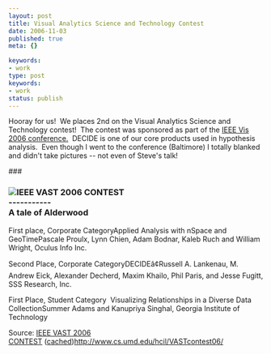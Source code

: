 ```yaml
---
layout: post
title: Visual Analytics Science and Technology Contest
date: 2006-11-03
published: true
meta: {}

keywords:
- work
type: post
keywords:
- work
status: publish
---
```



Hooray for us!  We places 2nd on the Visual Analytics Science and Technology contest!  The contest was sponsored as part of the [IEEE Vis 2006 conference.](http://vis.computer.org/vis2006/index.html)  DECIDE is one of our core products used in hypothesis analysis.  Even though I went to the conference (Baltimore) I totally blanked and didn't take pictures -- not even of Steve's talk!

 <!-- blockquote  --> ###

 ### [![](http://blog.andyeick.com/content/binary/WindowsLiveWriter/VisualAnalyticsScienceandTechnology_123F1/IEEE_Logo_thumb5.png)](http://blog.andyeick.com/content/binary/WindowsLiveWriter/VisualAnalyticsScienceandTechnology_123F1/IEEE_Logo7.png)IEEE VAST 2006 CONTEST<br />-----------<br />A tale of Alderwood



First place, Corporate CategoryApplied Analysis with nSpace and GeoTimePascale Proulx, Lynn Chien, Adam Bodnar, Kaleb Ruch and William Wright, Oculus Info Inc.



Second Place, Corporate CategoryDECIDEâ¢Russell A. Lankenau, M. Andrew Eick, Alexander Decherd, Maxim Khailo, Phil Paris, and Jesse Fugitt, SSS Research, Inc.







First Place, Student Category  Visualizing Relationships in a Diverse Data CollectionSummer Adams and Kanupriya Singhal, Georgia Institute of Technology

<!-- endblockquote  -->

Source: [IEEE VAST 2006 CONTEST](http://www.cs.umd.edu/hcil/VASTcontest06/) ([cached](http://www.andyeick.com/_blogMedia/2006_IEEE.mht))<http://www.cs.umd.edu/hcil/VASTcontest06/>

